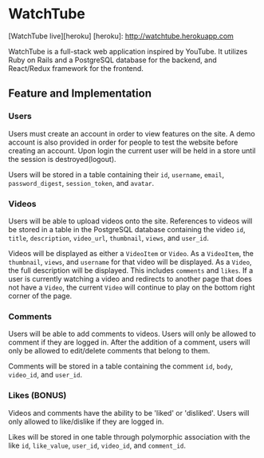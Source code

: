 # WatchTube

[WatchTube live][heroku]
[heroku]: http://watchtube.herokuapp.com

WatchTube is a full-stack web application inspired by YouTube. It utilizes Ruby on Rails and a PostgreSQL database for the backend, and React/Redux framework for the frontend.

## Feature and Implementation

### Users
Users must create an account in order to view features on the site. A demo account is also provided in order for people to test the website before creating an account. Upon login the current user will be held in a store until the session is destroyed(logout).

Users will be stored in a table containing their `id`, `username`, `email`, `password_digest`, `session_token`, and `avatar`.

### Videos
Users will be able to upload videos onto the site. References to videos will be stored in a table in the PostgreSQL database containing the video `id`, `title`, `description`, `video_url`, `thumbnail`, `views`, and `user_id`.

Videos will be displayed as either a `VideoItem` or `Video`. As a `VideoItem`, the `thumbnail`, `views`, and `username` for that video will be displayed. As a `Video`, the full description will be displayed. This includes `comments` and `likes`. If a user is currently watching a video and redirects to another page that does not have a `Video`, the current `Video` will continue to play on the bottom right corner of the page.

### Comments
Users will be able to add comments to videos. Users will only be allowed to comment if they are logged in. After the addition of a comment, users will only be allowed to edit/delete comments that belong to them.

Comments will be stored in a table containing the comment `id`, `body`, `video_id`, and `user_id`.

### Likes (BONUS)
Videos and comments have the ability to be 'liked' or 'disliked'. Users will only allowed to like/dislike if they are logged in.

Likes will be stored in one table through polymorphic association with the like `id`, `like_value`, `user_id`, `video_id`, and `comment_id`.
